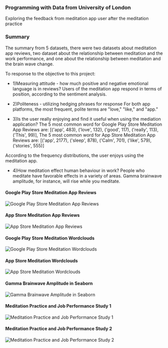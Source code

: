 ### Programming with Data from University of London

Exploring the feedback from meditation app user after the meditation practice

### Summary 

The summary from 5 datasets, there were two datasets about meditation app reviews, two dataset about the relationship between meditation and the work performance, and one about the relationship between meditation and the brain wave change.

To response to the objective to this project:

- 1)Measuring attitude - how much positive and negative emotional language is in reviews?
Users of the meditation app respond in terms of position, according to the sentiment analysis.

- 2)Politeness - utilizing hedging phrases for response
For both app platforms, the most frequent, polite terms are "love," "like," and "app."

- 3)Is the user really enjoying and find it useful when using the mediation application?
The 5 most common word for Google Play Store Meditation App Reviews are: [('app', 483), ('love', 132), ('good', 117), ('really', 113), ('This', 99)],
The 5 most common word for App Store Meditation App Reviews are: [('app', 2177), ('sleep', 878), ('Calm', 701), ('like', 579), ('stories', 555)]

According to the frequency distributions, the user enjoys using the meditation app.

- 4)How meditation effect human behaviour in work?
People who meditate have favorable effects in a variety of areas. Gamma brainwave amplitude, for instance, will rise while you meditate.

#### Google Play Store Meditation App Reviews
![Google Play Store Meditation App Reviews](https://github.com/hannalam/Meditation/assets/63362052/00c71506-a7f0-4de6-9714-cce155a78f60)

#### App Store Meditation App Reviews
![App Store Meditation App Reviews](https://github.com/hannalam/Meditation/assets/63362052/8a7dda91-9378-4ce7-83e1-193fddb5a354)

#### Google Play Store Meditation Wordclouds
![Google Play Store Meditation Wordclouds](https://github.com/hannalam/Meditation/assets/63362052/00fc1881-1a78-4770-8ad6-14df3f4ceda3)

#### App Store Meditation Wordclouds
![App Store Meditation Wordclouds](https://github.com/hannalam/Meditation/assets/63362052/c5cad1b4-eca8-46ab-b158-cb56418fe900)

#### Gamma Brainwave Amplitude in Seaborn
![Gamma Brainwave Amplitude in Seaborn](https://github.com/hannalam/Meditation/assets/63362052/3e9ef376-ecff-4790-9087-1c6f37c73a23)

#### Meditation Practice and Job Performance Study 1
![Meditation Practice and Job Performance Study 1](https://github.com/hannalam/Meditation/assets/63362052/c078174e-1718-41eb-a2aa-20687be71a3c)

#### Meditation Practice and Job Performance Study 2
![Meditation Practice and Job Performance Study 2](https://github.com/hannalam/Meditation/assets/63362052/29de9362-f3fb-4d2d-9b88-1a76eb85b751)
